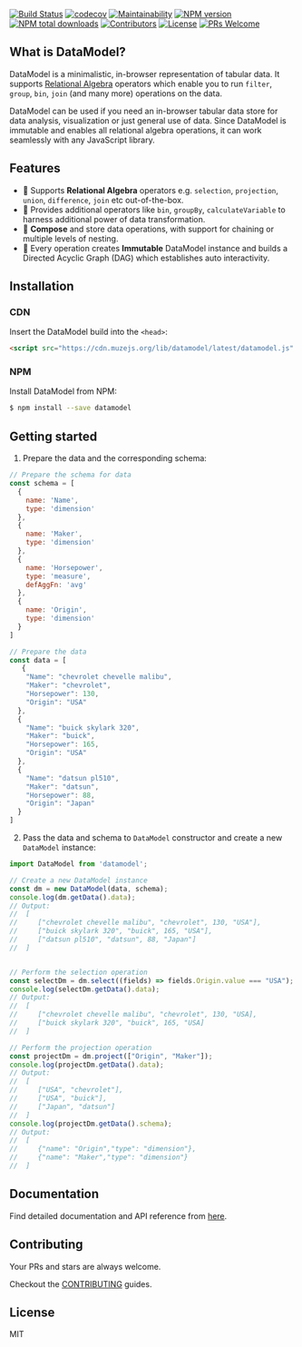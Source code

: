 <!-- <h3 align="center">
  <br />
  <br />
  <a href="https://github.com/chartshq/datamodel">
    <img src="https://github.com/chartshq/datamodel/raw/master/logo.svg" alt="datamodel" title="datamodel" />
  </a>
</h3>
<br />
<br />
<br /> -->

[![Build Status](https://api.travis-ci.org/chartshq/datamodel.svg?branch=develop)](https://travis-ci.org/chartshq/datamodel)
[![codecov](https://codecov.io/gh/chartshq/datamodel/branch/develop/graph/badge.svg)](https://codecov.io/gh/chartshq/datamodel)
[![Maintainability](https://api.codeclimate.com/v1/badges/80e8cf66984f3bd82da2/maintainability)](https://codeclimate.com/github/chartshq/datamodel/maintainability)
[![NPM version](https://img.shields.io/npm/v/datamodel.svg)](https://www.npmjs.com/package/datamodel)
[![NPM total downloads](https://img.shields.io/npm/dt/datamodel.svg)](https://www.npmjs.com/package/datamodel)
[![Contributors](https://img.shields.io/github/contributors/chartshq/datamodel.svg)](https://github.com/chartshq/datamodel/graphs/contributors)
[![License](https://img.shields.io/github/license/chartshq/datamodel.svg)](https://github.com/chartshq/datamodel/blob/master/LICENSE)
[![PRs Welcome](https://img.shields.io/badge/PRs-welcome-brightgreen.svg)](https://github.com/chartshq/datamodel/blob/master/CONTRIBUTING.md)


## What is DataModel?

DataModel is a minimalistic, in-browser representation of tabular data. It supports [Relational Algebra](https://en.wikipedia.org/wiki/Relational_algebra) operators which enable you to run `filter`, `group`, `bin`, `join` (and many more) operations on the data.

DataModel can be used if you need an in-browser tabular data store for data analysis, visualization or just general use of data. Since DataModel is immutable and enables all relational algebra operations, it can work seamlessly with any JavaScript library.

## Features

* 🎉 Supports **Relational Algebra** operators e.g. `selection`, `projection`, `union`, `difference`, `join` etc out-of-the-box.
* 🔨 Provides additional operators like `bin`, `groupBy`, `calculateVariable` to harness additional power of data transformation.
* 🎵 **Compose** and store data operations, with support for chaining or multiple levels of nesting.
* 💎 Every operation creates **Immutable** DataModel instance and builds a Directed Acyclic Graph (DAG) which establishes auto interactivity.

## Installation

### CDN

Insert the DataModel build into the `<head>`:

```html
<script src="https://cdn.muzejs.org/lib/datamodel/latest/datamodel.js" type="text/javascript"></script>
```

### NPM

Install DataModel from NPM:

```bash
$ npm install --save datamodel
```

## Getting started

1. Prepare the data and the corresponding schema:

```javascript
// Prepare the schema for data
const schema = [
  {
    name: 'Name',
    type: 'dimension'
  },
  {
    name: 'Maker',
    type: 'dimension'
  },
  {
    name: 'Horsepower',
    type: 'measure',
    defAggFn: 'avg'
  },
  {
    name: 'Origin',
    type: 'dimension'
  }
]

// Prepare the data
const data = [
   {
    "Name": "chevrolet chevelle malibu",
    "Maker": "chevrolet",
    "Horsepower": 130,
    "Origin": "USA"
  },
  {
    "Name": "buick skylark 320",
    "Maker": "buick",
    "Horsepower": 165,
    "Origin": "USA"
  },
  {
    "Name": "datsun pl510",
    "Maker": "datsun",
    "Horsepower": 88,
    "Origin": "Japan"
  }
]
```

2. Pass the data and schema to `DataModel` constructor and create a new `DataModel` instance:

```javascript
import DataModel from 'datamodel';

// Create a new DataModel instance
const dm = new DataModel(data, schema);
console.log(dm.getData().data);
// Output:
//  [
//     ["chevrolet chevelle malibu", "chevrolet", 130, "USA"],
//     ["buick skylark 320", "buick", 165, "USA"],
//     ["datsun pl510", "datsun", 88, "Japan"]
//  ]


// Perform the selection operation
const selectDm = dm.select((fields) => fields.Origin.value === "USA");
console.log(selectDm.getData().data);
// Output:
//  [
//     ["chevrolet chevelle malibu", "chevrolet", 130, "USA],
//     ["buick skylark 320", "buick", 165, "USA]
//  ]

// Perform the projection operation
const projectDm = dm.project(["Origin", "Maker"]);
console.log(projectDm.getData().data);
// Output:
//  [
//     ["USA", "chevrolet"],
//     ["USA", "buick"],
//     ["Japan", "datsun"]
//  ]
console.log(projectDm.getData().schema);
// Output:
//  [
//     {"name": "Origin","type": "dimension"},
//     {"name": "Maker","type": "dimension"}
//  ]

```

## Documentation

Find detailed documentation and API reference from [here](https://muzejs.org/docs/concepts/datamodel/introducing-datamodel).

## Contributing

Your PRs and stars are always welcome.

Checkout the [CONTRIBUTING](https://github.com/chartshq/datamodel/blob/master/CONTRIBUTING.md) guides.

## License

MIT
